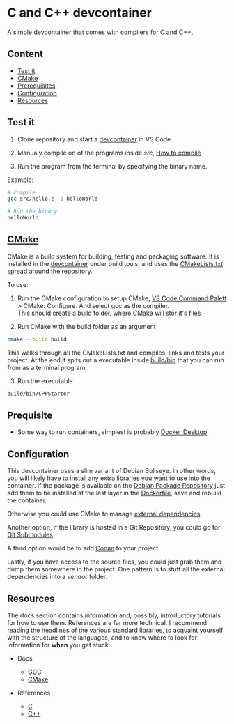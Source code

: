 # C and C++ devcontainer

A simple devcontainer that comes with compilers for C and C++.

## Content

- [Test it](#test-it)
- [CMake](#cmake)
- [Prerequisites](#prequisite)
- [Configuration](#prequisite)
- [Resources](#resources)

## Test it

1. Clone repository and start a [devcontainer](https://code.visualstudio.com/docs/devcontainers/tutorial) in VS Code.

2. Manualy compile on of the programs inside *src*, [How to compile](docs/Compilers.md)

3. Run the program from the terminal by specifying the binary name.

Example:
```sh
# Compile
gcc src/hello.c -o helloWorld

# Run the binary
helloWorld
```

## [CMake](https://cmake.org/)

CMake is a build system for building, testing and packaging software. It is installed in the [devcontainer](.devcontainer/Dockerfile) under build tools, and uses the [CMakeLists.txt](CMakeLists.txt) spread around the repository.

To use:
1. Run the CMake configuration to setup CMake, [VS Code Command Palett](https://code.visualstudio.com/api/ux-guidelines/command-palette) > CMake: Configure. And select gcc as the compiler. <br>
This should create a build folder, where CMake will stor it's files

2. Run CMake with the build folder as an argument
```sh
cmake --build build
```
This walks through all the CMakeLists.txt and compiles, links and tests your project. At the end it spits out a executable inside [build/bin](build/bin/) that you can run from as a terminal program.

3. Run the executable
```sh
build/bin/CPPStarter
````

## Prequisite

- Some way to run containers, simplest is probably [Docker Desktop](https://www.docker.com/products/docker-desktop/)

## Configuration

This devcontainer uses a slim variant of Debian Bullseye. In other words, you will likely have to install any extra libraries you want to use into the container. If the package is available on the [Debian Package Repository](https://www.debian.org/distrib/packages) just add them to be installed at the last layer in the [Dockerfile](.devcontainer/Dockerfile), save and rebuild the container.

Otherwise you could use CMake to manage [external dependencies](https://cmake.org/cmake/help/latest/module/ExternalProject.html).

Another option, if the library is hosted in a Git Repository, you could go for [Git Submodules](https://lchsk.com/how-to-use-git-submodules-and-cmake-to-install-c-libraries).

A third option would be to add [Conan](https://conan.io/) to your project.

Lastly, if you have access to the source files, you could just grab them and dump them somewhere in the project. One pattern is to stuff all the external dependencies into a *vendor* folder.

## Resources

The docs section contains information and, possibly, introductory tutorials for how to use them.
References are far more technical. I recommend reading the headlines of the various standard libraries, to acquaint yourself with the structure of the languages, and to know where to look for information for **when** you get stuck.

- Docs
  - [GCC](https://gcc.gnu.org/onlinedocs/)
  - [CMake](https://cmake.org/documentation/)

- References
  - [C](https://en.cppreference.com/w/c)
  - [C++](https://en.cppreference.com/w/cpp)